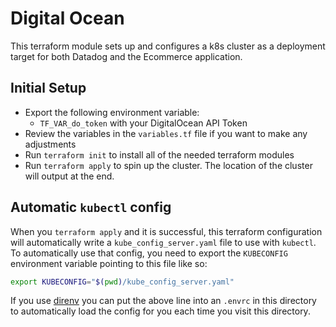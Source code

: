# Digital Ocean

This terraform module sets up and configures a k8s cluster as a deployment target for both Datadog and the Ecommerce application.

## Initial Setup

* Export the following environment variable:
    * `TF_VAR_do_token` with your DigitalOcean API Token
* Review the variables in the `variables.tf` file if you want to make any adjustments
* Run `terraform init` to install all of the needed terraform modules
* Run `terraform apply` to spin up the cluster. The location of the cluster will output at the end.

## Automatic `kubectl` config

When you `terraform apply` and it is successful, this terraform configuration will automatically write a `kube_config_server.yaml` file to use with `kubectl`. To automatically use that config, you need to export the `KUBECONFIG` environment variable pointing to this file like so:

```bash
export KUBECONFIG="$(pwd)/kube_config_server.yaml"
```

If you use [direnv](https://direnv.net/) you can put the above line into an `.envrc` in this directory to automatically load the config for you each time you visit this directory.
